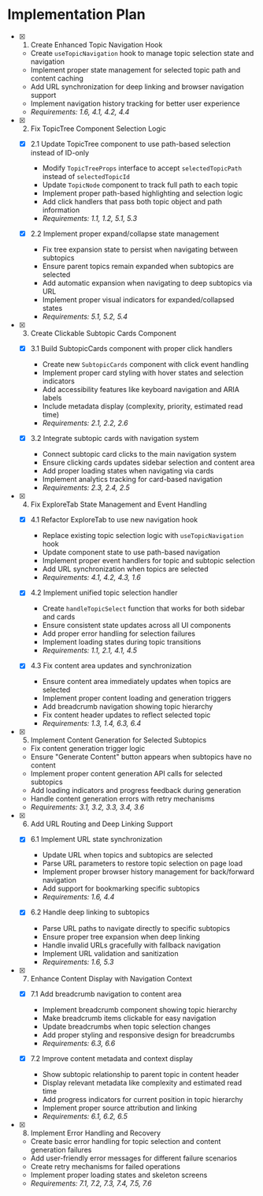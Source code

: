 # Implementation Plan

- [x] 1. Create Enhanced Topic Navigation Hook
  - Create `useTopicNavigation` hook to manage topic selection state and navigation
  - Implement proper state management for selected topic path and content caching
  - Add URL synchronization for deep linking and browser navigation support
  - Implement navigation history tracking for better user experience
  - _Requirements: 1.6, 4.1, 4.2, 4.4_

- [x] 2. Fix TopicTree Component Selection Logic
  - [x] 2.1 Update TopicTree component to use path-based selection instead of ID-only
    - Modify `TopicTreeProps` interface to accept `selectedTopicPath` instead of `selectedTopicId`
    - Update `TopicNode` component to track full path to each topic
    - Implement proper path-based highlighting and selection logic
    - Add click handlers that pass both topic object and path information
    - _Requirements: 1.1, 1.2, 5.1, 5.3_

  - [x] 2.2 Implement proper expand/collapse state management
    - Fix tree expansion state to persist when navigating between subtopics
    - Ensure parent topics remain expanded when subtopics are selected
    - Add automatic expansion when navigating to deep subtopics via URL
    - Implement proper visual indicators for expanded/collapsed states
    - _Requirements: 5.1, 5.2, 5.4_

- [x] 3. Create Clickable Subtopic Cards Component
  - [x] 3.1 Build SubtopicCards component with proper click handlers
    - Create new `SubtopicCards` component with click event handling
    - Implement proper card styling with hover states and selection indicators
    - Add accessibility features like keyboard navigation and ARIA labels
    - Include metadata display (complexity, priority, estimated read time)
    - _Requirements: 2.1, 2.2, 2.6_

  - [x] 3.2 Integrate subtopic cards with navigation system
    - Connect subtopic card clicks to the main navigation system
    - Ensure clicking cards updates sidebar selection and content area
    - Add proper loading states when navigating via cards
    - Implement analytics tracking for card-based navigation
    - _Requirements: 2.3, 2.4, 2.5_

- [x] 4. Fix ExploreTab State Management and Event Handling
  - [x] 4.1 Refactor ExploreTab to use new navigation hook
    - Replace existing topic selection logic with `useTopicNavigation` hook
    - Update component state to use path-based navigation
    - Implement proper event handlers for topic and subtopic selection
    - Add URL synchronization when topics are selected
    - _Requirements: 4.1, 4.2, 4.3, 1.6_

  - [x] 4.2 Implement unified topic selection handler
    - Create `handleTopicSelect` function that works for both sidebar and cards
    - Ensure consistent state updates across all UI components
    - Add proper error handling for selection failures
    - Implement loading states during topic transitions
    - _Requirements: 1.1, 2.1, 4.1, 4.5_

  - [x] 4.3 Fix content area updates and synchronization
    - Ensure content area immediately updates when topics are selected
    - Implement proper content loading and generation triggers
    - Add breadcrumb navigation showing topic hierarchy
    - Fix content header updates to reflect selected topic
    - _Requirements: 1.3, 1.4, 6.3, 6.4_

- [x] 5. Implement Content Generation for Selected Subtopics
  - Fix content generation trigger logic
  - Ensure "Generate Content" button appears when subtopics have no content
  - Implement proper content generation API calls for selected subtopics
  - Add loading indicators and progress feedback during generation
  - Handle content generation errors with retry mechanisms
  - _Requirements: 3.1, 3.2, 3.3, 3.4, 3.6_

- [x] 6. Add URL Routing and Deep Linking Support
  - [x] 6.1 Implement URL state synchronization
    - Update URL when topics and subtopics are selected
    - Parse URL parameters to restore topic selection on page load
    - Implement proper browser history management for back/forward navigation
    - Add support for bookmarking specific subtopics
    - _Requirements: 1.6, 4.4_

  - [x] 6.2 Handle deep linking to subtopics
    - Parse URL paths to navigate directly to specific subtopics
    - Ensure proper tree expansion when deep linking
    - Handle invalid URLs gracefully with fallback navigation
    - Implement URL validation and sanitization
    - _Requirements: 1.6, 5.3_

- [x] 7. Enhance Content Display with Navigation Context
  - [x] 7.1 Add breadcrumb navigation to content area
    - Implement breadcrumb component showing topic hierarchy
    - Make breadcrumb items clickable for easy navigation
    - Update breadcrumbs when topic selection changes
    - Add proper styling and responsive design for breadcrumbs
    - _Requirements: 6.3, 6.6_

  - [x] 7.2 Improve content metadata and context display
    - Show subtopic relationship to parent topic in content header
    - Display relevant metadata like complexity and estimated read time
    - Add progress indicators for current position in topic hierarchy
    - Implement proper source attribution and linking
    - _Requirements: 6.1, 6.2, 6.5_

- [x] 8. Implement Error Handling and Recovery
  - Create basic error handling for topic selection and content generation failures
  - Add user-friendly error messages for different failure scenarios
  - Create retry mechanisms for failed operations
  - Implement proper loading states and skeleton screens
  - _Requirements: 7.1, 7.2, 7.3, 7.4, 7.5, 7.6_